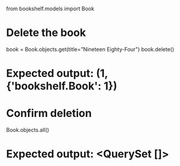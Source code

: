 from bookshelf.models import Book
# Delete the book
book = Book.objects.get(title="Nineteen Eighty-Four")
book.delete()
# Expected output: (1, {'bookshelf.Book': 1})

# Confirm deletion
Book.objects.all()
# Expected output: <QuerySet []>
